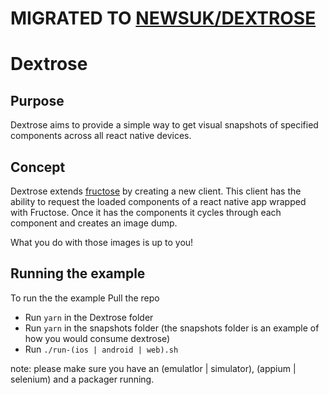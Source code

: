 
# MIGRATED TO [NEWSUK/DEXTROSE]

# Dextrose


## Purpose

Dextrose aims to provide a simple way to get visual snapshots of specified components across all react native devices.

## Concept

Dextrose extends [fructose] by creating a new client. This client has the ability to request the loaded components of a react native app wrapped with Fructose. Once it has the components it cycles through each component and creates an image dump.

What you do with those images is up to you!

## Running the example
To run the the example Pull the repo
- Run `yarn` in the Dextrose folder
- Run `yarn` in the snapshots folder (the snapshots folder is an example of how you would consume dextrose)
- Run `./run-(ios | android | web).sh`

note: please make sure you have an (emulatlor | simulator), (appium | selenium) and a packager running.


[NEWSUK/DEXTROSE]: https://github.com/newsuk/dextrose
[fructose]: https://github.com/newsuk/fructose
